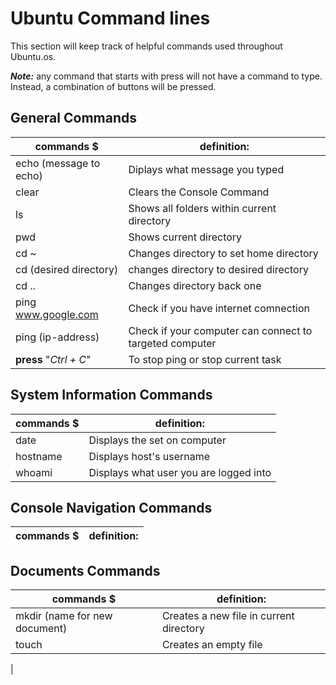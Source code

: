 # Ubuntu Command lines

This section will keep track of helpful commands used throughout Ubuntu.os.

***Note:*** any command that starts with press will not have a command to type. Instead, a combination of buttons will be pressed.
 
 ## General Commands

|                commands  $                   |                           definition:                              |
|----------------------------------------------|--------------------------------------------------------------------|
|  echo (message to echo)                      |    Diplays what message you typed                                  |
|  clear                                       |    Clears the Console Command                                      |
|  ls                                          |    Shows all folders within current directory                      |
|  pwd                                         |    Shows current directory                                         |         
|  cd ~                                        |    Changes directory to set home directory                         |
|  cd (desired directory)                      |    changes directory to desired directory                          |
|  cd ..                                       |    Changes directory back one                                      |
|  ping www.google.com                         |    Check if you have internet comnection                           |
|  ping (ip-address)                           |    Check if your computer can connect to targeted computer         |
|  **press** "*Ctrl + C*"                      |    To stop ping or stop current task                               |

## System Information Commands

|                commands  $                   |                           definition:                              |
|----------------------------------------------|--------------------------------------------------------------------|
|  date                                        |    Displays the set on computer                                    |
|  hostname                                    |    Displays host's username                                        |
|  whoami                                      |    Displays what user you are logged into                          |


## Console Navigation Commands
|                commands  $                   |                           definition:                              |
|----------------------------------------------|--------------------------------------------------------------------|

## Documents Commands
|                commands  $                   |                           definition:                              |
|----------------------------------------------|--------------------------------------------------------------------|
|  mkdir (name for new document)               |    Creates a new file in current directory                         |
|  touch                                       |    Creates an empty file                                           |
|  
